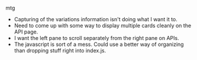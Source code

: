 mtg

* Capturing of the variations information isn't doing what I want it to.
* Need to come up with some way to display multiple cards cleanly on the API page.
* I want the left pane to scroll separately from the right pane on APIs.
* The javascript is sort of a mess. Could use a better way of organizing than dropping stuff right into index.js. 